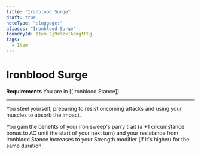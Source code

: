 ```yaml
---
title: "Ironblood Surge"
draft: true
noteType: ":luggage:"
aliases: "Ironblood Surge"
foundryId: Item.2j9rlzxIA6mgtPFg
tags:
  - Item
---
```


# Ironblood Surge

**Requirements** You are in [[Ironblood Stance]]

* * *

You steel yourself, preparing to resist oncoming attacks and using your muscles to absorb the impact.

You gain the benefits of your iron sweep's parry trait (a +1 circumstance bonus to AC until the start of your next turn) and your resistance from Ironblood Stance increases to your Strength modifier (if it's higher) for the same duration.
